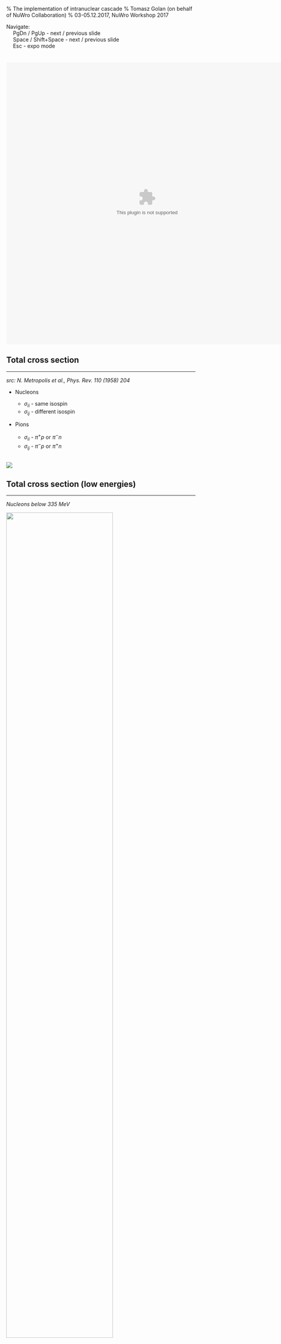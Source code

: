 % The implementation of intranuclear cascade
% Tomasz Golan (on behalf of NuWro Collaboration)
% 03-05.12.2017, NuWro Workshop 2017

<div class='footer'>
Navigate:
<br> &emsp; PgDn / PgUp - next / previous slide
<br> &emsp; Space / Shift+Space - next / previous slide
<br> &emsp; Esc - expo mode
</div>

# 

## Cascade by Metropolis

## Intranuclear cascade

---

<div style="float: left">
* Script: N. Metropolis
* Director: J. Sobczyk
* Cast: C. Juszczak, T. Golan, K. Niewczas
</div>

<embed src="../img/cascade/cascade.swf" wmode="transparent" quality="high" width="750" height="750" style="margin-top: -150px" scale="default"/>

## Total cross section

---

*src: N. Metropolis et al., Phys. Rev. 110 (1958) 204*

<div class="left">

* Nucleons

    * $\sigma_{ii}$ - same isospin
    * $\sigma_{ij}$ - different isospin

* Pions

    * $\sigma_{ii}$ - $\pi^+p$ or $\pi^-n$
    * $\sigma_{ij}$ - $\pi^-p$ or $\pi^+n$

</div>

<br><img src="../img/cascade/metro_tab1.png" class="right"/>

## Total cross section (low energies)

---

<div class="left">

*Nucleons below $335$ MeV*

<img src="../img/cascade/metro_nucl_eq.png" width=75%/>

* $\beta$ - velocity of incoming nucleon

</div>
<div class="right">

*Pions below $51$ MeV*

<img src="../img/cascade/metro_pion_eq.png" width=75%/>

* $\gamma$ - total energy in $m_{\pi^0c^2}$

* $\eta$ - momentum in $m_{\pi^0c}$

</div>

## Interaction parameters (nucleons)

---

<div class="left">

* $f_{inel}$ - the fraction of pion production

* $f_{\pi}$ - the fraction of single pion production

* angular distribution in CMS

$$\frac{d\sigma}{d\Omega} = A\cos^4\theta + B\cos^3\theta + 1$$

</div>

<img src="../img/cascade/metro_nucl_tab.png" class="right"/>

## Interaction parameters (pions)

---

<div class="left">

* $f_{inel}$ - the fraction of pion production

* $f_{\pi}$ - the fraction of single pion production

* angular distribution in CMS

$$\frac{d\sigma}{d\Omega} = A\cos^4\theta + B\cos^3\theta + 1$$

* $f_{CE}$ - the fraction (of inelastic events) that is charge exchange

</div>

<img src="../img/cascade/metro_pion_tab.png" style="float: right" width=40%/>

#

## Cascade algorithm

## The main loop

---

<div class="left">

General idea

<pre><code class='nohighlight'>
until there are particles to propagate
until there are nucleons in nucleus

    take a particle from the queue
    calculate free path
    move particle

    if there is no interaction
        put the particle back to the queue
    otherwise 
        generate interaction
        put all created particles
        into the queue
</code></pre>
</div>
<div style="height: 600px; overflow: auto" class="right">
<img src="../img/cascade/main_loop.png"/>
</div>

## Free path

---

* The probability of passing $\lambda$ without any interactions <br><br> $$ P(\lambda) = e^{-\lambda / \tilde\lambda}$$ <br>
* Mean free path <br><br> $$\tilde\lambda = \left[\sigma_p\rho_p(r) + \sigma_n\rho_n(r)\right]^{-1}$$ <br>
* Free path (an interaction happens if $\lambda < 0.2$ fm) <br><br> $$\lambda = - \tilde\lambda\cdot\ln(\text{rand[0,1]})$$ <br>

## N-N interactions

---

<div style="height: 600px; overflow: auto">
<img src="../img/cascade/nucl_loop.png" width=60%/>
</div>

## $\pi$-N interactions

---

<div style="height: 600px; overflow: auto">
<img src="../img/cascade/pion_loop.png" width=60%/>
</div>

#

## Improvements of cascade model in NuWro (nucleons)

*all changes are done in a way to keep the structure the same*

## N-N inelastic

---

<img src="../img/cascade/metro_nucl_inel.png" width=60%/>

*based on experimental data*

## proton-Carbon scattering

---

<img src="../img/cascade/metro_nucl_plot.png" width=80%/>

## N-N nuclear correction

---

*src: V.R. Pandharipande and S.C. Pieper, PRC45 (1992) 791*

<div class="left">

<img src="../img/cascade/nucl_medium_eq.png"/>

* effective mass calculated using potential form *R.B. Wiringa, PRC38 (1988) 2967*

</div>
<div style="height: 500px; overflow: auto" class="right">
<img src="../img/cascade/nucl_medium.png"/>
</div>

## ArgoNeut data

---

<img src="../img/cascade/argoneut.png" width=50%>

*src: K. Partyka, “Exclusive 1mu+np topologies in ArgoNeuT”, NuInt12, 2012 <br> O. Palamara, “QE or not QE, that is the question”, INT workshop, Seattle, 2013*


## Binding energy

---

* binding energy is subtracted from nucleon energy in the primary vertex

* the value is stored and use later in the cascade 

* nuclear potential is defined as <br><br> $$V(r) = E_F(r) + E_B$$ <br>

* nucleon is jailed in a nucleus if <br><br> $$T_k < V(r)$$ <br>

#

## Improvements of cascade model in NuWro (pions)

*all changes are done in a way to keep the structure the same*

## Low-energy pions

---

* for low-energy pions ($T_k < 350$ MeV) E. Oset et al (*Phys. Lett. B165 (1985) 13–18*) is used

* $\Delta$ width modification in nuclear matter <br><br> $$\frac{1}{2}\tilde\Gamma \rightarrow \frac{1}{2}\tilde\Gamma - \text{Im}\Sigma_\Delta$$ <br>

    * $\tilde\Gamma$ - reduced $\Delta$ width (due to Pauli blocking)
    * $\Sigma_\Delta$ - $\Delta$ self-energy

## $\Delta$ self-energy

---

* the parametrization of $\Delta$ self-energy is taken from *E. Oset et al., Nucl. Phys. A468 (1987) 631–652* <br><br> $$\text{Im}\Sigma_\Delta(E_\pi) = -\left[C_Q(\rho/\rho_0)^\alpha + C_{A2}(\rho/\rho_0)^\beta + C_{A3}(\rho/\rho_0)^\gamma\right]$$ <br>

* $C_Q$, $C_{A2}$, $C_{A3}$, $\alpha$, $\beta$, $\gamma$ - functions of pion energy

* $C_{A}$ - pion absorption

* implementation: cross sections 2D tables ($T_k$ and $\rho$)

## Comparison with Oset et al.

---

<img src="../img/cascade/oset_comp.png" width=60%/>

## Comparison with Oset et al.

---

<img src="../img/cascade/oset_comp_2.png" width=60%/>

## High-energy pions

---

<div class="left"><br><br>

* Metropolis-like tables based on data

* new parameter $f_{2\pi}$ gives the fraction of double pion production among all non-single pion production processes

</div>
<div style="height: 600px; overflow: auto" class="right">
<img src="../img/cascade/pion_he_tab.png"/>
</div>

## Charge fragmentation

---

<div class="left"><br>

* for single pion production see a table on the right

* for double pion production $ii$: half is assumed to be with neutal pion

* all other cases - equally likely

</div>
<div style="height: 600px; overflow: auto" class="right">
<img src="../img/cascade/pion_charge_fragm.png"/>
</div>

## Angular distributions

---

* for QEL and CEX $\pi$-N scattering (in CMS) <br><br> $$\frac{d\sigma}{d\Omega} \sim \sum\limits_{i=0}^{7}a_i\cos^i\theta$$ <br>

* with $a_i$ being extracted from [SAID](http://gwdac.phys.gwu.edu/) model

* separately for each channel (*ii*, *ij*, *0*, and *CEX*)

## Pion-Carbon scattering

---

<div style="height: 600px; overflow: auto">
<img src="../img/cascade/pion_carbon.png" width=60%/>
</div>

#

## Summary

---

* Improvements in progress / planned:

    * off-shell propagation
    * reweighting

* Kaon cascade?

* Alternatives to intranuclear cascade?
